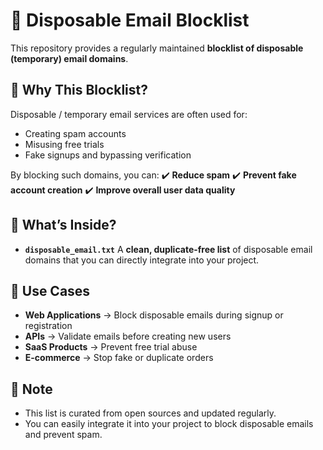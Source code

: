 # 📧 Disposable Email Blocklist

This repository provides a regularly maintained **blocklist of disposable (temporary) email domains**.

## 🔎 Why This Blocklist?

Disposable / temporary email services are often used for:

* Creating spam accounts
* Misusing free trials
* Fake signups and bypassing verification

By blocking such domains, you can:
✔️ **Reduce spam**
✔️ **Prevent fake account creation**
✔️ **Improve overall user data quality**

## 📂 What’s Inside?

* **`disposable_email.txt`**
  A **clean, duplicate-free list** of disposable email domains that you can directly integrate into your project.

## 🚀 Use Cases

* **Web Applications** → Block disposable emails during signup or registration
* **APIs** → Validate emails before creating new users
* **SaaS Products** → Prevent free trial abuse
* **E-commerce** → Stop fake or duplicate orders

## 📌 Note

* This list is curated from open sources and updated regularly.
* You can easily integrate it into your project to block disposable emails and prevent spam.
